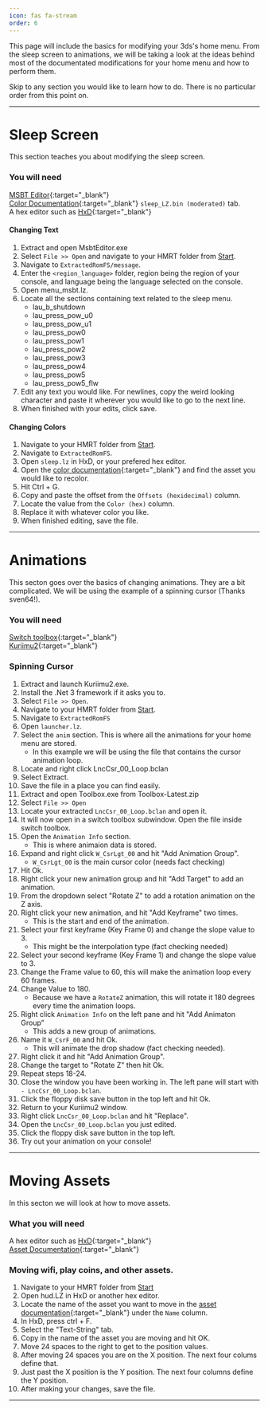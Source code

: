 ```yaml
---
icon: fas fa-stream
order: 6
---
```

This page will include the basics for modifying your 3ds's home menu. From the sleep screen to animations, we will be taking a look at the ideas behind most of the documentated modifications for your home menu and how to perform them.



Skip to any section you would like to learn how to do. There is no particular order from this point on.

---

# Sleep Screen

This section teaches you about modifying the sleep screen.

### You will need
[MSBT Editor](https://github.com/IcySon55/3DLandMSBTeditor/releases){:target="_blank"}\
[Color Documentation](https://docs.google.com/spreadsheets/d/1Q-Im3P5zSqNi6zYqaXtyS138hCdcIJDY7WxRt_FWdrg/edit#gid=461605719&range=A1){:target="_blank"} `sleep_LZ.bin (moderated)` tab.\
A hex editor such as [HxD](https://mh-nexus.de/en/downloads.php?product=HxD20){:target="_blank"}

#### Changing Text
1. Extract and open MsbtEditor.exe
2. Select `File >> Open` and navigate to your HMRT folder from [Start](/start#preparing-your-home-menu-for-modifications).
3. Navigate to `ExtractedRomFS/message`.
4. Enter the `<region_language>` folder, region being the region of your console, and language being the language selected on the console.
5. Open menu_msbt.lz.
6. Locate all the sections containing text related to the sleep menu.
    - lau_b_shutdown
    - lau_press_pow_u0
    - lau_press_pow_u1
    - lau_press_pow0
    - lau_press_pow1
    - lau_press_pow2
    - lau_press_pow3
    - lau_press_pow4
    - lau_press_pow5
    - lau_press_pow5_flw
7. Edit any text you would like. For newlines, copy the weird looking character and paste it wherever you would like to go to the next line.
8. When finished with your edits, click save.

#### Changing Colors
1. Navigate to your HMRT folder from [Start](/start#preparing-your-home-menu-for-modifications).
2. Navigate to `ExtractedRomFS`.
3. Open `sleep.lz` in HxD, or your prefered hex editor.
4. Open the [color documentation](https://docs.google.com/spreadsheets/d/1Q-Im3P5zSqNi6zYqaXtyS138hCdcIJDY7WxRt_FWdrg/edit#gid=461605719&range=A1){:target="_blank"} and find the asset you would like to recolor.
5. Hit Ctrl + G.
6. Copy and paste the offset from the `Offsets (hexidecimal)` column.
7. Locate the value from the `Color (hex)` column.
8. Replace it with whatever color you like.
9. When finished editing, save the file.

---

# Animations

This secton goes over the basics of changing animations. They are a bit complicated. We will be using the example of a spinning cursor (Thanks sven64!).

### You will need
[Switch toolbox](https://github.com/KillzXGaming/Switch-Toolbox){:target="_blank"}\
[Kuriimu2](https://github.com/FanTranslatorsInternational/Kuriimu2){:target="_blank"}

### Spinning Cursor
1. Extract and launch Kuriimu2.exe.
2. Install the .Net 3 framework if it asks you to.
3. Select `File >> Open`.
4. Navigate to your HMRT folder from [Start](/start#preparing-your-home-menu-for-modifications).
5. Navigate to `ExtractedRomFS`
6. Open `launcher.lz`.
7. Select the `anim` section. This is where all the animations for your home menu are stored.
	- In this example we will be using the file that contains the cursor animation loop.
8. Locate and right click LncCsr_00_Loop.bclan
9. Select Extract.
10. Save the file in a place you can find easily.
11. Extract and open Toolbox.exe from Toolbox-Latest.zip
12. Select `File >> Open`
13. Locate your extracted `LncCsr_00_Loop.bclan` and open it.
14. It will now open in a switch toolbox subwindow. Open the file inside switch toolbox.
15. Open the `Animation Info` section.
	- This is where animaion data is stored.
16. Expand and right click `W_CsrLgt_00` and hit "Add Animation Group".
	- `W_CsrLgt_00` is the main cursor color (needs fact checking)
17. Hit Ok.
18. Right click your new animation group and hit "Add Target" to add an animation.
19. From the dropdown select "Rotate Z" to add a rotation animation on the Z axis.
20. Right click your new animation, and hit "Add Keyframe" two times.
	- This is the start and end of the animation.
21. Select your first keyframe (Key Frame 0) and change the slope value to 3.
	- This might be the interpolation type (fact checking needed)
22. Select your second keyframe (Key Frame 1) and change the slope value to 3. 
23. Change the Frame value to 60, this will make the animation loop every 60 frames.
24. Change Value to 180. 
	- Because we have a `RotateZ` animation, this will rotate it 180 degrees every time the animation loops.
25. Right click `Animation Info` on the left pane and hit "Add Animaton Group"
	- This adds a new group of animations.
26. Name it `W_CsrF_00` and hit Ok.
	- This will animate the drop shadow (fact checking needed).
27. Right click it and hit "Add Animation Group".
28. Change the target to "Rotate Z" then hit Ok.
29. Repeat steps 18-24.
30. Close the window you have been working in. The left pane will start with `- LncCsr_00_Loop.bclan`.
31. Click the floppy disk save button in the top left and hit Ok.
32. Return to your Kuriimu2 window.
33. Right click `LncCsr_00_Loop.bclan` and hit "Replace".
34. Open the `LncCsr_00_Loop.bclan` you just edited.
35. Click the floppy disk save button in the top left.
36. Try out your animation on your console!

---

# Moving Assets
In this secton we will look at how to move assets.

### What you will need
A hex editor such as [HxD](https://mh-nexus.de/en/downloads.php?product=HxD20){:target="_blank"}\
[Asset Documentation](https://docs.google.com/spreadsheets/d/1Q-Im3P5zSqNi6zYqaXtyS138hCdcIJDY7WxRt_FWdrg/edit#gid=1696778699&range=A1){:target="_blank"}

### Moving wifi, play coins, and other assets.
1. Navigate to your HMRT folder from [Start](/start#preparing-your-home-menu-for-modifications)
2. Open hud.LZ in HxD or another hex editor.
3. Locate the name of the asset you want to move in the [asset documentation](https://docs.google.com/spreadsheets/d/1Q-Im3P5zSqNi6zYqaXtyS138hCdcIJDY7WxRt_FWdrg/edit#gid=1696778699&range=A1){:target="_blank"} under the `Name` column.
4. In HxD, press ctrl + F.
5. Select the "Text-String" tab.
6. Copy in the name of the asset you are moving and hit OK.
7. Move 24 spaces to the right to get to the position values.
8. After moving 24 spaces you are on the X position. The next four colums define that.
9. Just past the X position is the Y position. The next four columns define the Y position.
10. After making your changes, save the file.

---
